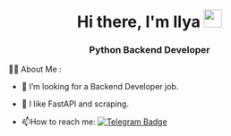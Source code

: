 <h1 align="center">Hi there, I'm Ilya 
<img src="https://github.com/blackcater/blackcater/raw/main/images/Hi.gif" height="32"/></h1>
<h3 align="center">Python Backend Developer</h3>

:man_technologist: About Me :

- :mag_right: I’m looking for a Backend Developer job.
<!-- - :mortar_board: I have 3+ years experience in JS (React / Redux / TypeScript)  -->

- :tea: I like FastAPI and scraping.

- :mailbox:How to reach me: [![Telegram Badge](https://img.shields.io/badge/-Aller_Fl-blue?style=flat&logo=Telegram&logoColor=white)](https://t.me/pythonbackender)
